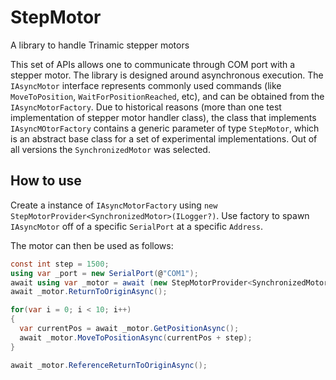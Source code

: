 # StepMotor
A library to handle Trinamic stepper motors

This set of APIs allows one to communicate through COM port with a stepper motor. The library is designed around asynchronous execution. 
The `IAsyncMotor` interface represents commonly used commands (like `MoveToPosition`, `WaitForPositionReached`, etc), and can be obtained from the `IAsyncMotorFactory`.
Due to historical reasons (more than one test implementation of stepper motor handler class), the class that implements `IAsyncMOtorFactory` contains a generic parameter of type `StepMotor`, which is an abstract base class for a set of experimental implementations.
Out of all versions the `SynchronizedMotor` was selected.

## How to use
Create a instance of `IAsyncMotorFactory` using `new StepMotorProvider<SynchronizedMotor>(ILogger?)`.
Use factory to spawn `IAsyncMotor` off of a specific `SerialPort` at a specific `Address`.

The motor can then be used as follows:
```csharp
const int step = 1500;
using var _port = new SerialPort(@"COM1");
await using var _motor = await (new StepMotorProvider<SynchronizedMotor>().TryCreateFirstAsync(_port));
await _motor.ReturnToOriginAsync();

for(var i = 0; i < 10; i++)
{
  var currentPos = await _motor.GetPositionAsync();
  await _motor.MoveToPositionAsync(currentPos + step);
}

await _motor.ReferenceReturnToOriginAsync();
```
